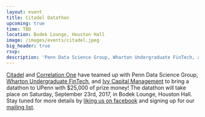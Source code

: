 ```yaml
---
layout: event
title: Citadel Datathon
upcoming: true
time: TBD
location: Bodek Lounge, Houston Hall
image: /images/events/citadel.jpeg
big_header: true
rsvp:
description: 'Penn Data Science Group, Wharton Undergraduate FinTech, and Ivy Capital Management are co-hosting a datathon-hackathon on September 23rd, sponsored by Citadel and Correlation One and featuring $25,000 in prize money.'
---
```


[Citadel](https://www.citadel.com/) and [Correlation One](http://www.correlation-one.com/) have teamed up with Penn Data Science Group, [Wharton Undergraduate FinTech](http://www.whartonfintech.org/), and [Ivy Capital Management](http://www.ivycapmanagement.com/) to bring a datathon to UPenn with $25,000 of prize money! The datathon will take place on Saturday, September 23rd, 2017, in Bodek Lounge, Houston Hall. Stay tuned for more details by [liking us on facebook](https://www.facebook.com/PennDSG) and signing up for our [mailing list](https://groups.google.com/forum/#!forum/pdsg-newsletter/join).
